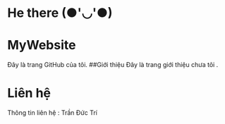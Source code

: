 # He there (●'◡'●)

# MyWebsite
Đây là trang GitHub của tôi.
##Giới thiệu
Đây là trang giới thiệu chưa tôi .

# Liên hệ 
Thông tin liên hệ : Trần Đức Trí 
